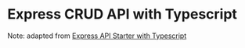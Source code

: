 # Express CRUD API with Typescript

Note: adapted from [Express API Starter with Typescript](https://github.com/w3cj/express-api-starter)
